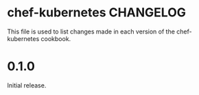# chef-kubernetes CHANGELOG

This file is used to list changes made in each version of the chef-kubernetes cookbook.

# 0.1.0

Initial release.
